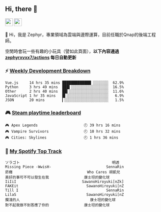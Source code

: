 <!--
**zephyrxvxx7/zephyrxvxx7** is a ✨ _special_ ✨ repository because its `README.md` (this file) appears on your GitHub profile.

Here are some ideas to get you started:

- 🔭 I’m currently working on ...
- 🌱 I’m currently learning ...
- 👯 I’m looking to collaborate on ...
- 🤔 I’m looking for help with ...
- 💬 Ask me about ...
- 📫 How to reach me: ...
- 😄 Pronouns: ...
- ⚡ Fun fact: ...
-->

## Hi, there 👋

<a href="https://www.instagram.com/zephyrxvxx7/"><img src="https://img.shields.io/badge/instagram-3f729b?&style=for-the-badge&logo=instagram&logoColor=white" height=25></a>
<a href="https://zephyrxvxx7.me/"><img src="https://img.shields.io/badge/blog-gray?&style=for-the-badge&logo=hexo&logoColor=white" height=25></a>

👋 Hi，我是 Zephyr，專業領域為雲端與邊際運算，目前任職於Qnap的後端工程師。

空閒時會玩一些有趣的小玩具（譬如此頁面），**以下內容通過 [zephyrxvxx7/actions](https://github.com/zephyrxvxx7/zephyrxvxx7/actions) 每日自動更新**

### ⚡ [Weekly Development Breakdown](https://gist.github.com/zephyrxvxx7/ee1787313f0772b51494d051b5edde7f)

<!-- code_time start -->

```text
Vue.js     14 hrs 35 mins █████████████▏░░░░░░░  62.9%
Python     3 hrs 49 mins  ███▍░░░░░░░░░░░░░░░░░  16.5%
Other      2 hrs 40 mins  ██▍░░░░░░░░░░░░░░░░░░  11.6%
JavaScript 1 hr 35 mins   █▍░░░░░░░░░░░░░░░░░░░   6.9%
JSON       20 mins        ▎░░░░░░░░░░░░░░░░░░░░   1.5%
```

<!-- code_time end -->

### 🎮 [Steam playtime leaderboard](https://gist.github.com/zephyrxvxx7/f77b8978877f959b69d84723c43a4a64)

<!-- steam_time start -->

```text
🎮 Apex Legends                     🕘 39 hrs 16 mins
🎮 Vampire Survivors                🕘 10 hrs 32 mins
🎮 Cities: Skylines                 🕘 1 hrs 36 mins
```

<!-- steam_time end -->

### 🎵 [My Spotify Top Track](https://gist.github.com/zephyrxvxx7/fe159fde5ec9ebea27e03dd63a71e78f)

<!-- spotify_track start -->

```text
ソラゴト                                          明透
Missing Piece -WwisH-                         SennaRin
菸癮                                  Who Cares 胡凱兒
美好的事可不可以發生在我                康士坦的變化球
IiIiI                              SawanoHiroyuki[nZk]
FAKEit                               SawanoHiroyuki[nZ
Till I                                        SennaRin
LilaS                                SawanoHiroyuki[nZ
擱淺的人                                康士坦的變化球
對不起我做不到答應了你的                康士坦的變化球
```

<!-- spotify_track end -->
